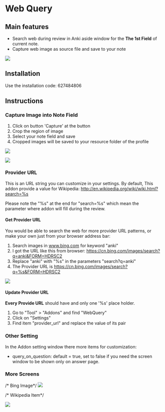 # Web Query

## Main features
- Search web during review in Anki aside window for the **The 1st Field** of current note.
- Capture web image as source file and save to your note

![](https://raw.githubusercontent.com/upday7/WebQuery/master/screenshots/capture.gif)

## Installation
Use the installation code: 627484806

## Instructions
### Capture Image into Note Field
1. Click on button 'Capture' at the button
2. Crop the region of image
2. Select your note field and save
3. Cropped images will be saved to your resource folder of the profile 

![](https://raw.githubusercontent.com/upday7/WebQuery/master/screenshots/save_cropped_img_to_field.png)


![](https://raw.githubusercontent.com/upday7/WebQuery/master/screenshots/save_cropped_img_to_field_2.png)

### Provider URL
This is an URL string you can customize in your settings. By default, 
This addon provide a value for Wikipedia: http://en.wikipedia.org/wiki/wiki.html?search=%s

Please note the "%s" at the end for "search=%s" which mean the parameter where addon will fill during the review.

#### Get Provider URL
You would be able to search the web for more provider URL patterns, or make your own just from your browser address bar:
1. Search images in www.bing.com for keyword "anki"
2. I got the URL like this from browser: https://cn.bing.com/images/search?q=anki&FORM=HDRSC2
3. Replace "anki" with "%s" in the parameters "search?q=anki"
4. The Provider URL is https://cn.bing.com/images/search?q=%s&FORM=HDRSC2

![](https://raw.githubusercontent.com/upday7/WebQuery/master/screenshots/url_provider.png)

#### Update Provider URL
**Every Provide URL** should have and only one '%s' place holder.

1. Go to "Tool" > "Addons" and find "WebQuery"
2. Click on "Settings"
3. Find item "provider_url" and replace the value of its pair

### Other Setting
In the Addon setting window there more items for customization:
- query_on_question: default = true, set to false if you need the screen window to be shown only on answer page.

### More Screens
/* Bing Image*/
![](https://raw.githubusercontent.com/upday7/WebQuery/master/screenshots/main_bing.png)

/* Wikipedia Item*/

![](https://raw.githubusercontent.com/upday7/WebQuery/master/screenshots/main_wiki.png)
